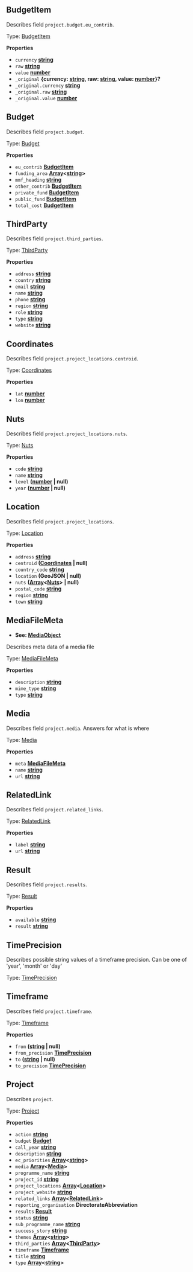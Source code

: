 <!-- Generated by documentation.js. Update this documentation by updating the source code. -->

## BudgetItem

Describes field `project.budget.eu_contrib`.

Type: [BudgetItem][1]

**Properties**

-   `currency` **[string][2]** 
-   `raw` **[string][2]** 
-   `value` **[number][3]** 
-   `_original` **{currency: [string][2], raw: [string][2], value: [number][3]}?** 
-   `_original.currency` **[string][2]** 
-   `_original.raw` **[string][2]** 
-   `_original.value` **[number][3]** 

## Budget

Describes field `project.budget`.

Type: [Budget][4]

**Properties**

-   `eu_contrib` **[BudgetItem][1]** 
-   `funding_area` **[Array][5]&lt;[string][2]>** 
-   `mmf_heading` **[string][2]** 
-   `other_contrib` **[BudgetItem][1]** 
-   `private_fund` **[BudgetItem][1]** 
-   `public_fund` **[BudgetItem][1]** 
-   `total_cost` **[BudgetItem][1]** 

## ThirdParty

Describes field `project.third_parties`.

Type: [ThirdParty][6]

**Properties**

-   `address` **[string][2]** 
-   `country` **[string][2]** 
-   `email` **[string][2]** 
-   `name` **[string][2]** 
-   `phone` **[string][2]** 
-   `region` **[string][2]** 
-   `role` **[string][2]** 
-   `type` **[string][2]** 
-   `website` **[string][2]** 

## Coordinates

Describes field `project.project_locations.centroid`.

Type: [Coordinates][7]

**Properties**

-   `lat` **[number][3]** 
-   `lon` **[number][3]** 

## Nuts

Describes field `project.project_locations.nuts`.

Type: [Nuts][8]

**Properties**

-   `code` **[string][2]** 
-   `name` **[string][2]** 
-   `level` **([number][3] | null)** 
-   `year` **([number][3] | null)** 

## Location

Describes field `project.project_locations`.

Type: [Location][9]

**Properties**

-   `address` **[string][2]** 
-   `centroid` **([Coordinates][7] | null)** 
-   `country_code` **[string][2]** 
-   `location` **(GeoJSON | null)** 
-   `nuts` **([Array][5]&lt;[Nuts][8]> | null)** 
-   `postal_code` **[string][2]** 
-   `region` **[string][2]** 
-   `town` **[string][2]** 

## MediaFileMeta

-   **See: [MediaObject][10]**

Describes meta data of a media file

Type: [MediaFileMeta][11]

**Properties**

-   `description` **[string][2]** 
-   `mime_type` **[string][2]** 
-   `type` **[string][2]** 

## Media

Describes field `project.media`.
Answers for what is where

Type: [Media][12]

**Properties**

-   `meta` **[MediaFileMeta][11]** 
-   `name` **[string][2]** 
-   `url` **[string][2]** 

## RelatedLink

Describes field `project.related_links`.

Type: [RelatedLink][13]

**Properties**

-   `label` **[string][2]** 
-   `url` **[string][2]** 

## Result

Describes field `project.results`.

Type: [Result][14]

**Properties**

-   `available` **[string][2]** 
-   `result` **[string][2]** 

## TimePrecision

Describes possible string values of a timeframe precision.
Can be one of 'year', 'month' or 'day'

Type: [TimePrecision][15]

## Timeframe

Describes field `project.timeframe`.

Type: [Timeframe][16]

**Properties**

-   `from` **([string][2] | null)** 
-   `from_precision` **[TimePrecision][15]** 
-   `to` **([string][2] | null)** 
-   `to_precision` **[TimePrecision][15]** 

## Project

Describes `project`.

Type: [Project][17]

**Properties**

-   `action` **[string][2]** 
-   `budget` **[Budget][4]** 
-   `call_year` **[string][2]** 
-   `description` **[string][2]** 
-   `ec_priorities` **[Array][5]&lt;[string][2]>** 
-   `media` **[Array][5]&lt;[Media][12]>** 
-   `programme_name` **[string][2]** 
-   `project_id` **[string][2]** 
-   `project_locations` **[Array][5]&lt;[Location][9]>** 
-   `project_website` **[string][2]** 
-   `related_links` **[Array][5]&lt;[RelatedLink][13]>** 
-   `reporting_organisation` **DirectorateAbbreviation** 
-   `results` **[Result][14]** 
-   `status` **[string][2]** 
-   `sub_programme_name` **[string][2]** 
-   `success_story` **[string][2]** 
-   `themes` **[Array][5]&lt;[string][2]>** 
-   `third_parties` **[Array][5]&lt;[ThirdParty][6]>** 
-   `timeframe` **[Timeframe][16]** 
-   `title` **[string][2]** 
-   `type` **[Array][5]&lt;[string][2]>** 

[1]: #budgetitem

[2]: https://developer.mozilla.org/docs/Web/JavaScript/Reference/Global_Objects/String

[3]: https://developer.mozilla.org/docs/Web/JavaScript/Reference/Global_Objects/Number

[4]: #budget

[5]: https://developer.mozilla.org/docs/Web/JavaScript/Reference/Global_Objects/Array

[6]: #thirdparty

[7]: #coordinates

[8]: #nuts

[9]: #location

[10]: http://schema.org/MediaObject

[11]: #mediafilemeta

[12]: #media

[13]: #relatedlink

[14]: #result

[15]: #timeprecision

[16]: #timeframe

[17]: #project
